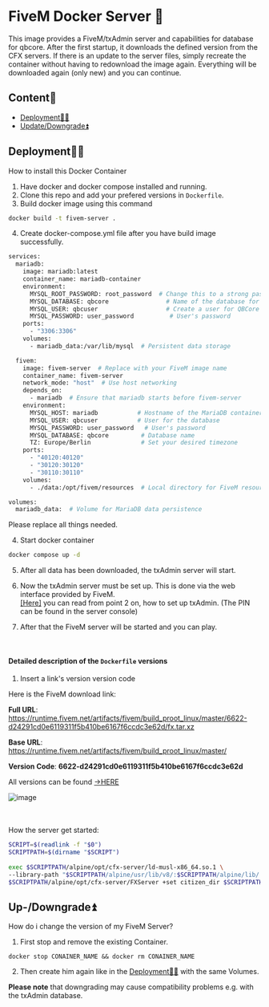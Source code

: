 # FiveM Docker Server 🦺

This image provides a FiveM/txAdmin server and capabilities for database for qbcore. After the first startup, it downloads the defined version from the CFX servers. If there is an update to the server files, simply recreate the container without having to redownload the image again. Everything will be downloaded again (only new) and you can continue.
## Content🧾

* [Deployment👩‍💻](https://github.com/Lezeko/fivem-docker-server?tab=readme-ov-file#deployment)
* [Update/Downgrade⏫](https://github.com/Lezeko/fivem-docker-server?tab=readme-ov-file#up-downgrade)


## Deployment👩‍💻

How to install this Docker Container

1. Have docker and docker compose installed and running.
2. Clone this repo and add your prefered versions in `Dockerfile`.
3. Build docker image using this command
```bash
docker build -t fivem-server .
```
4. Create docker-compose.yml file after you have build image successfully.
```bash
services:
  mariadb:
    image: mariadb:latest
    container_name: mariadb-container
    environment:
      MYSQL_ROOT_PASSWORD: root_password  # Change this to a strong password
      MYSQL_DATABASE: qbcore                # Name of the database for QBCore
      MYSQL_USER: qbcuser                   # Create a user for QBCore
      MYSQL_PASSWORD: user_password          # User's password
    ports:
      - "3306:3306"
    volumes:
      - mariadb_data:/var/lib/mysql  # Persistent data storage

  fivem:
    image: fivem-server  # Replace with your FiveM image name
    container_name: fivem-server
    network_mode: "host"  # Use host networking
    depends_on:
      - mariadb  # Ensure that mariadb starts before fivem-server
    environment:
      MYSQL_HOST: mariadb           # Hostname of the MariaDB container
      MYSQL_USER: qbcuser           # User for the database
      MYSQL_PASSWORD: user_password   # User's password
      MYSQL_DATABASE: qbcore         # Database name
      TZ: Europe/Berlin              # Set your desired timezone
    ports:
      - "40120:40120"
      - "30120:30120"
      - "30110:30110"
    volumes:
      - ./data:/opt/fivem/resources  # Local directory for FiveM resources

volumes:
  mariadb_data:  # Volume for MariaDB data persistence

```
Please replace all things needed.

4. Start docker container
```bash
docker compose up -d
```

5. After all data has been downloaded, the txAdmin server will start.

6. Now the txAdmin server must be set up. This is done via the web interface provided by FiveM.<br>
   [[Here]](https://docs.fivem.net/docs/server-manual/setting-up-a-server-txadmin/#start-the-server) you can read from point 2 on, how to set up txAdmin. (The PIN can be found in the server console)

7. After that the FiveM server will be started and you can play.

<br>

#### Detailed description of the `Dockerfile` versions
1. Insert a link's version version code<br>
    

Here is the FiveM download link:

**Full URL**: https://runtime.fivem.net/artifacts/fivem/build_proot_linux/master/6622-d24291cd0e6119311f5b410be6167f6ccdc3e62d/fx.tar.xz

**Base URL**: https://runtime.fivem.net/artifacts/fivem/build_proot_linux/master/

**Version Code**: **6622-d24291cd0e6119311f5b410be6167f6ccdc3e62d**


All versions can be found [->HERE](https://runtime.fivem.net/artifacts/fivem/build_proot_linux/master/)<br>
 
![image](https://github.com/Auhrus/fivem-docker-server/assets/57270834/8752e275-54ca-4ba7-a141-473bc0be4d70 "CFX artifacts")

<br><br>
How the server get started:

```bash
SCRIPT=$(readlink -f "$0")
SCRIPTPATH=$(dirname "$SCRIPT")
	
exec $SCRIPTPATH/alpine/opt/cfx-server/ld-musl-x86_64.so.1 \
--library-path "$SCRIPTPATH/alpine/usr/lib/v8/:$SCRIPTPATH/alpine/lib/:$SCRIPTPATH/alpine/usr/lib/" -- \
$SCRIPTPATH/alpine/opt/cfx-server/FXServer +set citizen_dir $SCRIPTPATH/alpine/opt/cfx-server/citizen/ $*
```


## Up-/Downgrade⏫

How do i change the version of my FiveM Server?

1. First stop and remove the existing Container.
```shell
docker stop CONAINER_NAME && docker rm CONAINER_NAME
```
2. Then create him again like in the [Deployment👩‍💻](https://github.com/Auhrus/fivem-docker-server?tab=readme-ov-file#deployment) with the same Volumes.

**Please note** that downgrading may cause compatibility problems e.g. with the txAdmin database.